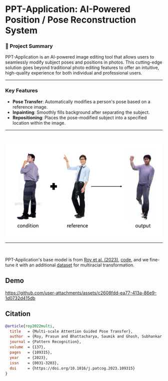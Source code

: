 # PPT-Application: AI-Powered Position / Pose Reconstruction System

### 🚀 Project Summary
PPT-Application is an AI-powered image editing tool that allows users to seamlessly modify subject poses and positions in photos. This cutting-edge solution goes beyond traditional photo editing features to offer an intuitive, high-quality experience for both individual and professional users.

-------

### Key Features
- **Pose Transfer**: Automatically modifies a person's pose based on a reference image.
- **Inpainting**: Smoothly fills background after separating the subject.
- **Repositioning**: Places the pose-modified subject into a specified location within the image.

------
<br>

![inference](images/inference.png)  


-----
<br>

PPT-Application's base model is from 
[Roy et al. (2023)](https://arxiv.org/abs/2202.06777), [code](https://github.com/prasunroy/pose-transfer?tab=readme-ov-file), and we fine-tune it with an additional [dataset](https://www.aihub.or.kr/aihubdata/data/view.do?currMenu=115&topMenu=100&aihubDataSe=data&dataSetSn=71704) for multiracial transformation.


## Demo


https://github.com/user-attachments/assets/c2608fdd-ea77-413a-86e9-1d0732d415db


## Citation

```bibtex
@article{roy2022multi,
  title   = {Multi-scale Attention Guided Pose Transfer},
  author  = {Roy, Prasun and Bhattacharya, Saumik and Ghosh, Subhankar and Pal, Umapada},
  journal = {Pattern Recognition},
  volume  = {137},
  pages   = {109315},
  year    = {2023},
  issn    = {0031-3203},
  doi     = {https://doi.org/10.1016/j.patcog.2023.109315}
}
```
